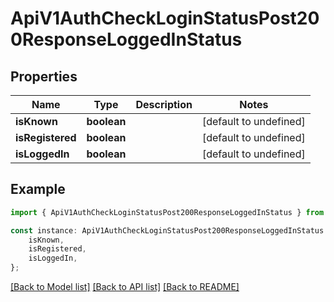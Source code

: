 # ApiV1AuthCheckLoginStatusPost200ResponseLoggedInStatus


## Properties

Name | Type | Description | Notes
------------ | ------------- | ------------- | -------------
**isKnown** | **boolean** |  | [default to undefined]
**isRegistered** | **boolean** |  | [default to undefined]
**isLoggedIn** | **boolean** |  | [default to undefined]

## Example

```typescript
import { ApiV1AuthCheckLoginStatusPost200ResponseLoggedInStatus } from './api';

const instance: ApiV1AuthCheckLoginStatusPost200ResponseLoggedInStatus = {
    isKnown,
    isRegistered,
    isLoggedIn,
};
```

[[Back to Model list]](../README.md#documentation-for-models) [[Back to API list]](../README.md#documentation-for-api-endpoints) [[Back to README]](../README.md)
